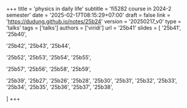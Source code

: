 +++
title = 'physics in daily life'
subtitle = 'fi5282 course in 2024-2 semester'
date = '2025-02-17T08:15:29+07:00'
draft = false
link = 'https://dudung.github.io/notes/25b24'
version = '20250217_v0'
type = 'talks'
tags = ['talks']
authors = ['viridi']
url = '25b41'
slides = [
'25b41', '25b40',

'25b42', '25b43', '25b44',

'25b52', '25b53', '25b54', '25b55',

'25b57', '25b56', '25b58', '25b59',

'25b39', '25b27', '25b26', '25b28', '25b30', '25b31', '25b32', '25b33', '25b34', '25b35', '25b36', '25b37', '25b38',

]
+++
